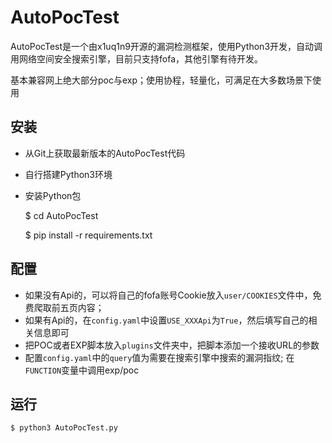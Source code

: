 # AutoPocTest
AutoPocTest是一个由x1uq1n9开源的漏洞检测框架，使用Python3开发，自动调用网络空间安全搜索引擎，目前只支持fofa，其他引擎有待开发。

基本兼容网上绝大部分poc与exp；使用协程，轻量化，可满足在大多数场景下使用

## 安装
- 从Git上获取最新版本的AutoPocTest代码
- 自行搭建Python3环境
- 安装Python包


    $ cd AutoPocTest
    
    $ pip install -r requirements.txt
    
## 配置
- 如果没有Api的，可以将自己的fofa账号Cookie放入`user/COOKIES`文件中，免费爬取前五页内容；
- 如果有Api的，在`config.yaml`中设置`USE_XXXApi`为`True`，然后填写自己的相关信息即可
- 把POC或者EXP脚本放入`plugins`文件夹中，把脚本添加一个接收URL的参数
- 配置`config.yaml`中的`query`值为需要在搜索引擎中搜索的漏洞指纹; 在`FUNCTION`变量中调用exp/poc

## 运行
    $ python3 AutoPocTest.py